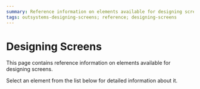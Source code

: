 ```yaml
---
summary: Reference information on elements available for designing screens.
tags: outsystems-designing-screens; reference; designing-screens
---
```


# Designing Screens

This page contains reference information on elements available for designing screens.

Select an element from the list below for detailed information about it.